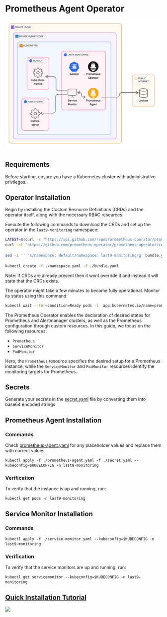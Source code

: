 # Prometheus Agent Operator 

![arch.png](arch.png)

## Requirements


Before starting, ensure you have a Kubernetes cluster with administrative privileges.

## Operator Installation

Begin by installing the Custom Resource Definitions (CRDs) and the operator itself, along with the necessary RBAC resources.

Execute the following commands to download the CRDs and set up the operator in the `last9-monitoring` namespace:

```bash
LATEST=$(curl -s "https://api.github.com/repos/prometheus-operator/prometheus-operator/releases/latest" | jq -cr .tag_name)
curl -sL "https://github.com/prometheus-operator/prometheus-operator/releases/download/${LATEST}/bundle.yaml" > ./bundle.yaml

sed -i '' 's/namespace: default/namespace: last9-monitoring/g' bundle.yaml

kubectl create -f ./namespace.yaml -f ./bundle.yaml
```

Note: If CRDs are already present then it wont override it and instead it will state that the CRDs exists.

The operator might take a few minutes to become fully operational. Monitor its status using this command:

```bash
kubectl wait --for=condition=Ready pods -l  app.kubernetes.io/name=prometheus-operator -n last9-monitoring
```

The Prometheus Operator enables the declaration of desired states for Prometheus and Alertmanager clusters, as well as the Prometheus configuration through custom resources. In this guide, we focus on the following resources:

* `Prometheus`
* `ServiceMonitor`
* `PodMonitor`

Here, the `Prometheus` resource specifies the desired setup for a Prometheus instance, while the `ServiceMonitor` and `PodMonitor` resources identify the monitoring targets for Prometheus.

## Secrets

Generate your secrets in the [secret.yaml](secret.yaml) file by converting them into base64 encoded strings


## Prometheus Agent Installation

### Commands
Check [prometheus-agent.yaml](prometheus-agent.yaml) for any placeholder values and replace them with correct values.

```shell
kubectl apply -f ./prometheus-agent.yaml -f ./secret.yaml --kubeconfig=$KUBECONFIG -n last9-monitoring
```

### Verification
To verify that the instance is up and running, run:

```shell
kubectl get pods -n last9-monitoring
```

## Service Monitor Installation

### Commands

```shell
kubectl apply -f ./service-monitor.yaml --kubeconfig=$KUBECONFIG -n last9-monitoring
```

### Verification
To verify that the service monitors are up and running, run:

```shell
kubectl get servicemonitor --kubeconfig=$KUBECONFIG -n last9-monitoring
```

## [Quick Installation Tutorial](https://www.loom.com/share/b30484323edd499e843ecb5df5e9eb06)

<div>
    <a href="https://www.loom.com/share/b30484323edd499e843ecb5df5e9eb06">
      <img style="max-width:300px;" src="https://cdn.loom.com/sessions/thumbnails/b30484323edd499e843ecb5df5e9eb06-with-play.gif">
    </a>
</div>
